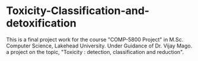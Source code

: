 # Toxicity-Classification-and-detoxification

This is a final project work for the course "COMP-5800 Project" in M.Sc. Computer Science, Lakehead University. Under Guidance of Dr. Vijay Mago. a project on the topic, "Toxicity : detection, classification and reduction".
